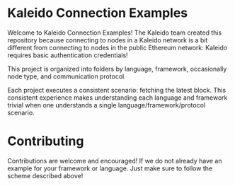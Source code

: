 # Kaleido Connection Examples

Welcome to Kaleido Connection Examples! The Kaleido team created this repository because
connecting to nodes in a Kaleido network is a bit different from connecting to nodes
in the public Ethereum network: Kaleido requires basic authentication credentials!

This project is organized into folders by language, framework, occasionally node type, and
communication protocol.

Each project executes a consistent scenario: fetching the latest block. This consistent
experience makes understanding each language and framework trivial when one understands
a single language/framework/protocol scenario.

# Contributing
Contributions are welcome and encouraged! If we do not already have an example for your framework or
language. Just make sure to follow the scheme described above!

